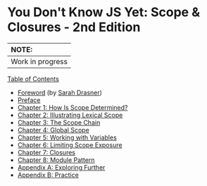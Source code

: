 # You Don't Know JS Yet: Scope & Closures - 2nd Edition

| NOTE: |
| :--- |
| Work in progress |

[Table of Contents](toc.md)

* [Foreword](foreword.md) (by [Sarah Drasner](https://sarah.dev/))
* [Preface](../preface.md)
* [Chapter 1: How Is Scope Determined?](ch1.md)
* [Chapter 2: Illustrating Lexical Scope](ch2.md)
* [Chapter 3: The Scope Chain](ch3.md)
* [Chapter 4: Global Scope](ch4.md)
* [Chapter 5: Working with Variables](ch5.md)
* [Chapter 6: Limiting Scope Exposure](ch6.md)
* [Chapter 7: Closures](ch6.md)
* [Chapter 8: Module Pattern](ch6.md)
* [Appendix A: Exploring Further](apA.md)
* [Appendix B: Practice](apB.md)
